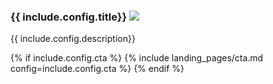 <div class="rounded p-2 border-2 border-gray-200 flex flex-col">
<div>
<h3>{{ include.config.title}} <img src="{{ include.config.icon}}" class="w-5 h-5 inline"></h3>
<p>{{ include.config.description}}</p>
</div>
{% if include.config.cta %}
{% include landing_pages/cta.md config=include.config.cta %}
{% endif %}
</div>